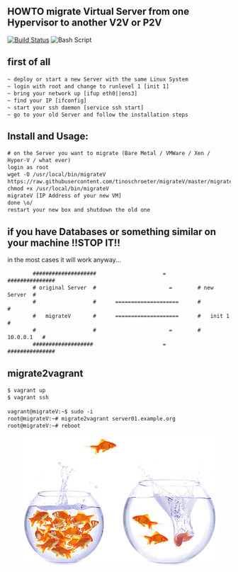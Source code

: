 ## HOWTO migrate Virtual Server from one Hypervisor to another V2V or P2V
[![Build Status](https://travis-ci.org/tinoschroeter/migrateV.svg?branch=master)](https://travis-ci.org/tinoschroeter/migrateV)
![Bash Script](https://img.shields.io/badge/%23!Bash%20-%20Script-blue.svg)

## first of all

```
~ deploy or start a new Server with the same Linux System
~ login with root and change to runlevel 1 [init 1]
~ bring your network up [ifup eth0||ens3]
~ find your IP [ifconfig]
~ start your ssh daemon [service ssh start]
~ go to your old Server and follow the installation steps
```

## Install and Usage:

```
# on the Server you want to migrate (Bare Metal / VMWare / Xen / Hyper-V / what ever)
login as root
wget -O /usr/local/bin/migrateV https://raw.githubusercontent.com/tinoschroeter/migrateV/master/migrateV
chmod +x /usr/local/bin/migrateV
migrateV [IP Address of your new VM]
done \o/ 
restart your new box and shutdown the old one
```

## if you have Databases or something similar on your machine !!STOP IT!! 
in the most cases it will work anyway...

```
        ####################                     =          ###############
        # original Server  #                       =        # new Server  #
        #                  #      ====================      #             #
        #   migrateV       #      ====================      #   init 1    #
        #                  #                       =        #  10.0.0.1   #
        ###################                      =          ###############
```

## migrate2vagrant

```
$ vagrant up
$ vagrant ssh

vagrant@migrateV:~$ sudo -i
root@migrateV:~# migrate2vagrant server01.example.org
root@migrateV:~# reboot
``` 

<p align="center"><img src="https://raw.githubusercontent.com/tinoschroeter/migrateV/master/fishbowl.jpg"></p>
